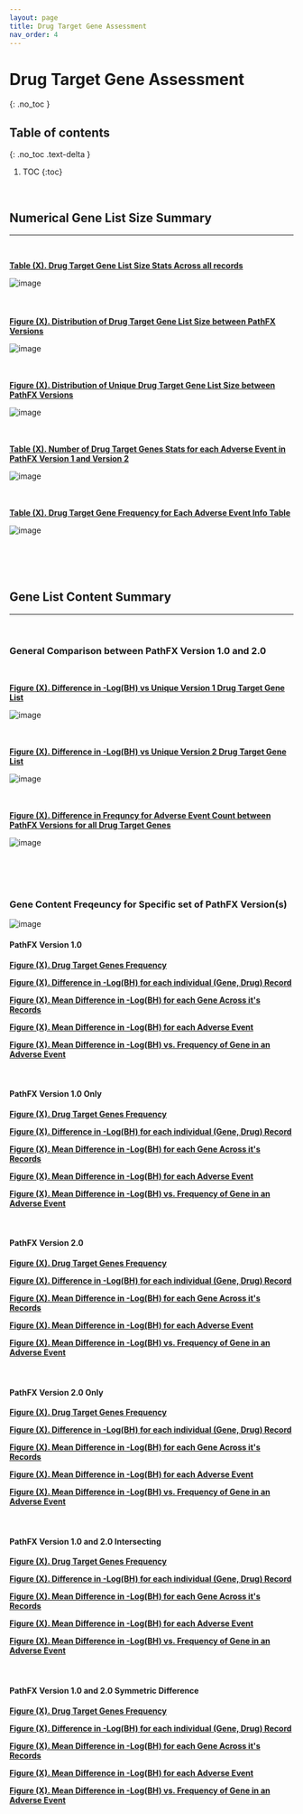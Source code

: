 ```yaml
---
layout: page
title: Drug Target Gene Assessment
nav_order: 4
---
```


# Drug Target Gene Assessment
{: .no_toc }

## Table of contents
{: .no_toc .text-delta }

1. TOC
{:toc}
<br />  




## Numerical Gene List Size Summary   
---------------------------------------------------------------------------
<br />  

[**Table (X). Drug Target Gene List Size Stats Across all records**](https://github.com/aryastark5/web_bench/blob/gh-pages/display_files/drug_target_gene_content_pathfx_version_comparison_info_folder/all_records_drug_target_gene_stats_table.csv)
<br />  

![image](display_files/drug_target_gene_content_pathfx_version_comparison_info_folder/all_records_drug_target_gene_stats_table.png)
<br />  
<br />  
[**Figure (X). Distribution of Drug Target Gene List Size between PathFX Versions**](https://htmlpreview.github.io/?https://github.com/aryastark5/web_bench/blob/gh-pages/display_files/drug_target_gene_content_pathfx_version_comparison_info_folder/Distribution_of_Drug_Target_Gene_List_Size_between_PathFX_Versions.html)
<br />  

![image](display_files/drug_target_gene_content_pathfx_version_comparison_info_folder/Distribution_of_Drug_Target_Gene_List_Size_between_PathFX_Versions.png)
<br />  
<br />  

[**Figure (X). Distribution of Unique Drug Target Gene List Size between PathFX Versions**](https://htmlpreview.github.io/?https://github.com/aryastark5/web_bench/blob/gh-pages/display_files/drug_target_gene_content_pathfx_version_comparison_info_folder/Distribution_of_Unique_Drug_Target_Gene_List_Size_between_PathFX_Versions.html)
<br />  

![image](display_files/drug_target_gene_content_pathfx_version_comparison_info_folder/Distribution_of_Unique_Drug_Target_Gene_List_Size_between_PathFX_Versions.png)
<br />  
<br />  

[**Table (X). Number of Drug Target Genes Stats for each Adverse Event in PathFX Version 1 and Version 2**](https://github.com/aryastark5/web_bench/blob/gh-pages/display_files/drug_target_gene_content_pathfx_version_comparison_info_folder/num_drug_target_genes_stats_table.csv)
<br />  

![image](display_files/drug_target_gene_content_pathfx_version_comparison_info_folder/num_drug_target_genes_stats_table.png)
<br />  
<br />  

[**Table (X). Drug Target Gene Frequency for Each Adverse Event Info Table**](https://github.com/aryastark5/web_bench/blob/gh-pages/display_files/drug_target_gene_content_pathfx_version_comparison_info_folder/version_gene_count_comparison/drug_target_genes_version_count_info_table.csv)
<br />  

![image](display_files/drug_target_gene_content_pathfx_version_comparison_info_folder/version_gene_count_comparison/drug_target_genes_version_count_info_table.png)
<br />  
<br />  
<br />  

## Gene List Content Summary   
---------------------------------------------------------------------------
<br />  

### General Comparison between PathFX Version 1.0 and 2.0
<br />  

[**Figure (X). Difference in -Log(BH) vs Unique Version 1 Drug Target Gene List**](https://htmlpreview.github.io/?https://github.com/aryastark5/web_bench/blob/gh-pages/display_files/drug_target_gene_content_pathfx_version_comparison_info_folder/Difference_in_-Log_Benjamini-Hochberg_vs_Unique_Version_1_Drug_Target_Gene_List.html)
<br />  

![image](display_files/drug_target_gene_content_pathfx_version_comparison_info_folder/Difference_in_-Log_Benjamini-Hochberg_vs_Unique_Version_1_Drug_Target_Gene_List.png)
<br />  
<br />  

[**Figure (X). Difference in -Log(BH) vs Unique Version 2 Drug Target Gene List**](https://htmlpreview.github.io/?https://github.com/aryastark5/web_bench/blob/gh-pages/display_files/drug_target_gene_content_pathfx_version_comparison_info_folder/Difference_in_-Log_Benjamini-Hochberg_vs_Unique_Version_1_Drug_Target_Gene_List.html)
 
![image](display_files/drug_target_gene_content_pathfx_version_comparison_info_folder/Difference_in_-Log_Benjamini-Hochberg_vs_Unique_Version_1_Drug_Target_Gene_List.png)
<br />  
<br />  

[**Figure (X). Difference in Frequncy for Adverse Event Count between PathFX Versions for all Drug Target Genes**](https://htmlpreview.github.io/?https://github.com/aryastark5/web_bench/blob/gh-pages/display_files/drug_target_gene_content_pathfx_version_comparison_info_folder/version_gene_count_comparison/Difference_in_Frequncy_for_Adverse_Event_Count_between_PathFX_Versions_for_all_Drug_Target_Genes.html)
<br />  

![image](display_files/drug_target_gene_content_pathfx_version_comparison_info_folder/version_gene_count_comparison/Difference_in_Frequncy_for_Adverse_Event_Count_between_PathFX_Versions_for_all_Drug_Target_Genes.png)
<br />  
<br />  
<br />  

### Gene Content Freqeuncy for Specific set of PathFX Version(s)

![image](display_files/drug_target_gene_content_pathfx_version_comparison_info_folder/gene_frequency/sample.png)
<br />  

#### PathFX Version 1.0 

[**Figure (X). Drug Target Genes Frequency**](https://htmlpreview.github.io/?https://github.com/aryastark5/web_bench/blob/gh-pages/display_files/drug_target_gene_content_pathfx_version_comparison_info_folder/gene_frequency/drug_target_genes_version_1/drug_target_genes_version_1_Gene_Frequency.html)

[**Figure (X). Difference in -Log(BH) for each individual (Gene, Drug) Record**](https://htmlpreview.github.io/?https://github.com/aryastark5/web_bench/blob/gh-pages/display_files/drug_target_gene_content_pathfx_version_comparison_info_folder/gene_frequency/drug_target_genes_version_1/drug_target_genes_version_1_Difference_in_-log_BH_for_each_individual_Gene-Drug_Record.html)

[**Figure (X). Mean Difference in -Log(BH) for each Gene Across it's Records**](https://htmlpreview.github.io/?https://github.com/aryastark5/web_bench/blob/gh-pages/display_files/drug_target_gene_content_pathfx_version_comparison_info_folder/gene_frequency/drug_target_genes_version_1/drug_target_genes_version_1_Mean_-log_BH_Difference_of_a_Gene_across_all_records.html)

[**Figure (X). Mean Difference in -Log(BH) for each Adverse Event**](https://htmlpreview.github.io/?https://github.com/aryastark5/web_bench/blob/gh-pages/display_files/drug_target_gene_content_pathfx_version_comparison_info_folder/gene_frequency/drug_target_genes_version_1/drug_target_genes_version_1_Mean_-log_BH_Difference_of_a_Gene_for_a_specific_Adverse_Event.html)

[**Figure (X). Mean Difference in -Log(BH) vs. Frequency of Gene in an Adverse Event**](https://htmlpreview.github.io/?https://github.com/aryastark5/web_bench/blob/gh-pages/display_files/drug_target_gene_content_pathfx_version_comparison_info_folder/gene_frequency/drug_target_genes_version_1/drug_target_genes_version_1_Mean_-log_BH_Difference_vs_Adverse_Event_Count_of_a_specific_Gene.html) 
<br />  
<br />  

#### PathFX Version 1.0 Only

[**Figure (X). Drug Target Genes Frequency**](https://htmlpreview.github.io/?https://github.com/aryastark5/web_bench/blob/gh-pages/display_files/drug_target_gene_content_pathfx_version_comparison_info_folder/gene_frequency/drug_target_genes_version_1_only/drug_target_genes_version_1_only_Gene_Frequency.html)

[**Figure (X). Difference in -Log(BH) for each individual (Gene, Drug) Record**](https://htmlpreview.github.io/?https://github.com/aryastark5/web_bench/blob/gh-pages/display_files/drug_target_gene_content_pathfx_version_comparison_info_folder/gene_frequency/drug_target_genes_version_1_only/drug_target_genes_version_1_only_Difference_in_-log_BH_for_each_individual_Gene-Drug_Record.html)

[**Figure (X). Mean Difference in -Log(BH) for each Gene Across it's Records**](https://htmlpreview.github.io/?https://github.com/aryastark5/web_bench/blob/gh-pages/display_files/drug_target_gene_content_pathfx_version_comparison_info_folder/gene_frequency/drug_target_genes_version_1_only/drug_target_genes_version_1_only_Mean_-log_BH_Difference_of_a_Gene_across_all_records.html)

[**Figure (X). Mean Difference in -Log(BH) for each Adverse Event**](https://htmlpreview.github.io/?https://github.com/aryastark5/web_bench/blob/gh-pages/display_files/drug_target_gene_content_pathfx_version_comparison_info_folder/gene_frequency/drug_target_genes_version_1_only/drug_target_genes_version_1_only_Mean_-log_BH_Difference_of_a_Gene_for_a_specific_Adverse_Event.html)

[**Figure (X). Mean Difference in -Log(BH) vs. Frequency of Gene in an Adverse Event**](https://htmlpreview.github.io/?https://github.com/aryastark5/web_bench/blob/gh-pages/display_files/drug_target_gene_content_pathfx_version_comparison_info_folder/gene_frequency/drug_target_genes_version_1_only/drug_target_genes_version_1_only_Mean_-log_BH_Difference_vs_Adverse_Event_Count_of_a_specific_Gene.html)
<br />  
<br />  

#### PathFX Version 2.0

[**Figure (X). Drug Target Genes Frequency**](https://htmlpreview.github.io/?https://github.com/aryastark5/web_bench/blob/gh-pages/display_files/drug_target_gene_content_pathfx_version_comparison_info_folder/gene_frequency/drug_target_genes_version_2/drug_target_genes_version_2_Gene_Frequency.html)

[**Figure (X). Difference in -Log(BH) for each individual (Gene, Drug) Record**](https://htmlpreview.github.io/?https://github.com/aryastark5/web_bench/blob/gh-pages/display_files/drug_target_gene_content_pathfx_version_comparison_info_folder/gene_frequency/drug_target_genes_version_2/drug_target_genes_version_2_Difference_in_-log_BH_for_each_individual_Gene-Drug_Record.html)

[**Figure (X). Mean Difference in -Log(BH) for each Gene Across it's Records**](https://htmlpreview.github.io/?https://github.com/aryastark5/web_bench/blob/gh-pages/display_files/drug_target_gene_content_pathfx_version_comparison_info_folder/gene_frequency/drug_target_genes_version_2/drug_target_genes_version_2_Mean_-log_BH_Difference_of_a_Gene_across_all_records.html)

[**Figure (X). Mean Difference in -Log(BH) for each Adverse Event**](https://htmlpreview.github.io/?https://github.com/aryastark5/web_bench/blob/gh-pages/display_files/drug_target_gene_content_pathfx_version_comparison_info_folder/gene_frequency/drug_target_genes_version_2/drug_target_genes_version_2_Mean_-log_BH_Difference_of_a_Gene_for_a_specific_Adverse_Event.html)

[**Figure (X). Mean Difference in -Log(BH) vs. Frequency of Gene in an Adverse Event**](https://htmlpreview.github.io/?https://github.com/aryastark5/web_bench/blob/gh-pages/display_files/drug_target_gene_content_pathfx_version_comparison_info_folder/gene_frequency/drug_target_genes_version_2/drug_target_genes_version_2_Mean_-log_BH_Difference_vs_Adverse_Event_Count_of_a_specific_Gene.html)
<br />  
<br />  

#### PathFX Version 2.0 Only

[**Figure (X). Drug Target Genes Frequency**](https://htmlpreview.github.io/?https://github.com/aryastark5/web_bench/blob/gh-pages/display_files/drug_target_gene_content_pathfx_version_comparison_info_folder/gene_frequency/drug_target_genes_version_2_only/drug_target_genes_version_2_only_Gene_Frequency.html)

[**Figure (X). Difference in -Log(BH) for each individual (Gene, Drug) Record**](https://htmlpreview.github.io/?https://github.com/aryastark5/web_bench/blob/gh-pages/display_files/drug_target_gene_content_pathfx_version_comparison_info_folder/gene_frequency/drug_target_genes_version_2_only/drug_target_genes_version_2_only_Difference_in_-log_BH_for_each_individual_Gene-Drug_Record.html)

[**Figure (X). Mean Difference in -Log(BH) for each Gene Across it's Records**](https://htmlpreview.github.io/?https://github.com/aryastark5/web_bench/blob/gh-pages/display_files/drug_target_gene_content_pathfx_version_comparison_info_folder/gene_frequency/drug_target_genes_version_2_only/drug_target_genes_version_2_only_Mean_-log_BH_Difference_of_a_Gene_across_all_records.html)

[**Figure (X). Mean Difference in -Log(BH) for each Adverse Event**](https://htmlpreview.github.io/?https://github.com/aryastark5/web_bench/blob/gh-pages/display_files/drug_target_gene_content_pathfx_version_comparison_info_folder/gene_frequency/drug_target_genes_version_2_only/drug_target_genes_version_2_only_Mean_-log_BH_Difference_of_a_Gene_for_a_specific_Adverse_Event.html)

[**Figure (X). Mean Difference in -Log(BH) vs. Frequency of Gene in an Adverse Event**](https://htmlpreview.github.io/?https://github.com/aryastark5/web_bench/blob/gh-pages/display_files/drug_target_gene_content_pathfx_version_comparison_info_folder/gene_frequency/drug_target_genes_version_2_only/drug_target_genes_version_2_only_Mean_-log_BH_Difference_vs_Adverse_Event_Count_of_a_specific_Gene.html)
<br />  
<br />  

#### PathFX Version 1.0 and 2.0 Intersecting

[**Figure (X). Drug Target Genes Frequency**](https://htmlpreview.github.io/?https://github.com/aryastark5/web_bench/blob/gh-pages/display_files/drug_target_gene_content_pathfx_version_comparison_info_folder/gene_frequency/drug_target_genes_version_1_and_2_intersecting/drug_target_genes_version_1_and_2_intersecting_Gene_Frequency.html)

[**Figure (X). Difference in -Log(BH) for each individual (Gene, Drug) Record**](https://htmlpreview.github.io/?https://github.com/aryastark5/web_bench/blob/gh-pages/display_files/drug_target_gene_content_pathfx_version_comparison_info_folder/gene_frequency/drug_target_genes_version_1_and_2_intersecting/drug_target_genes_version_1_and_2_intersecting_Difference_in_-log_BH_for_each_individual_Gene-Drug_Record.html)

[**Figure (X). Mean Difference in -Log(BH) for each Gene Across it's Records**](https://htmlpreview.github.io/?https://github.com/aryastark5/web_bench/blob/gh-pages/display_files/drug_target_gene_content_pathfx_version_comparison_info_folder/gene_frequency/drug_target_genes_version_1_and_2_intersecting/drug_target_genes_version_1_and_2_intersecting_Mean_-log_BH_Difference_of_a_Gene_across_all_records.html)

[**Figure (X). Mean Difference in -Log(BH) for each Adverse Event**](https://htmlpreview.github.io/?https://github.com/aryastark5/web_bench/blob/gh-pages/display_files/drug_target_gene_content_pathfx_version_comparison_info_folder/gene_frequency/drug_target_genes_version_1_and_2_intersecting/drug_target_genes_version_1_and_2_intersecting_Mean_-log_BH_Difference_of_a_Gene_for_a_specific_Adverse_Event.html)

[**Figure (X). Mean Difference in -Log(BH) vs. Frequency of Gene in an Adverse Event**](https://htmlpreview.github.io/?https://github.com/aryastark5/web_bench/blob/gh-pages/display_files/drug_target_gene_content_pathfx_version_comparison_info_folder/gene_frequency/drug_target_genes_version_1_and_2_intersecting/drug_target_genes_version_1_and_2_intersecting_Mean_-log_BH_Difference_vs_Adverse_Event_Count_of_a_specific_Gene.html)
<br />  
<br />  

#### PathFX Version 1.0 and 2.0 Symmetric Difference

[**Figure (X). Drug Target Genes Frequency**](https://htmlpreview.github.io/?https://github.com/aryastark5/web_bench/blob/gh-pages/display_files/drug_target_gene_content_pathfx_version_comparison_info_folder/gene_frequency/drug_target_genes_version_1_and_2_symmetric_difference/drug_target_genes_version_1_and_2_symmetric_difference_Gene_Frequency.html)

[**Figure (X). Difference in -Log(BH) for each individual (Gene, Drug) Record**](https://htmlpreview.github.io/?https://github.com/aryastark5/web_bench/blob/gh-pages/display_files/drug_target_gene_content_pathfx_version_comparison_info_folder/gene_frequency/drug_target_genes_version_1_and_2_symmetric_difference/drug_target_genes_version_1_and_2_symmetric_difference_Difference_in_-log_BH_for_each_individual_Gene-Drug_Record.html)

[**Figure (X). Mean Difference in -Log(BH) for each Gene Across it's Records**](https://htmlpreview.github.io/?https://github.com/aryastark5/web_bench/blob/gh-pages/display_files/drug_target_gene_content_pathfx_version_comparison_info_folder/gene_frequency/drug_target_genes_version_1_and_2_symmetric_difference/drug_target_genes_version_1_and_2_symmetric_difference_Mean_-log_BH_Difference_of_a_Gene_across_all_records.html)

[**Figure (X). Mean Difference in -Log(BH) for each Adverse Event**](https://htmlpreview.github.io/?https://github.com/aryastark5/web_bench/blob/gh-pages/display_files/drug_target_gene_content_pathfx_version_comparison_info_folder/gene_frequency/drug_target_genes_version_1_and_2_symmetric_difference/drug_target_genes_version_1_and_2_symmetric_difference_Mean_-log_BH_Difference_of_a_Gene_for_a_specific_Adverse_Event.html)

[**Figure (X). Mean Difference in -Log(BH) vs. Frequency of Gene in an Adverse Event**](https://htmlpreview.github.io/?https://github.com/aryastark5/web_bench/blob/gh-pages/display_files/drug_target_gene_content_pathfx_version_comparison_info_folder/gene_frequency/drug_target_genes_version_1_and_2_symmetric_difference/drug_target_genes_version_1_and_2_symmetric_difference_Mean_-log_BH_Difference_vs_Adverse_Event_Count_of_a_specific_Gene.html)
<br />  



